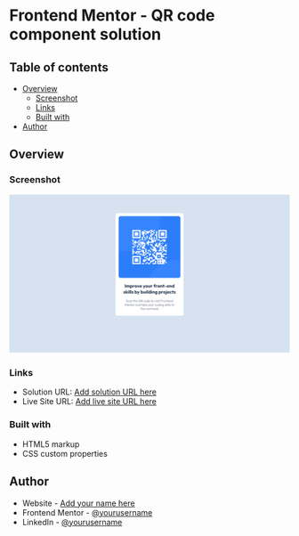 # Frontend Mentor - QR code component solution

## Table of contents

- [Overview](#overview)
  - [Screenshot](#screenshot)
  - [Links](#links)
  - [Built with](#built-with)
- [Author](#author)

## Overview

### Screenshot

![](./screenshot.png)


### Links

- Solution URL: [Add solution URL here](https://github.com/DouglasReis98/qr_code-component)
- Live Site URL: [Add live site URL here](https://douglasreis98.github.io/qr_code-component/)


### Built with

- HTML5 markup
- CSS custom properties

## Author

- Website - [Add your name here](https://www.douglasreis.epizy.com.com)
- Frontend Mentor - [@yourusername](https://www.frontendmentor.io/profile/yourusername)
- LinkedIn - [@yourusername](https://www.twitter.com/yourusername)
